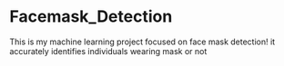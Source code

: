 # Facemask_Detection
This is my  machine learning project focused on face mask detection!  it accurately identifies individuals wearing mask or not 
